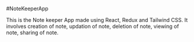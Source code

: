 #NoteKeeperApp

This is the Note keeper App made using React, Redux and Tailwind CSS. It involves creation of note, updation of note, deletion of note, viewing of note, sharing of note.
